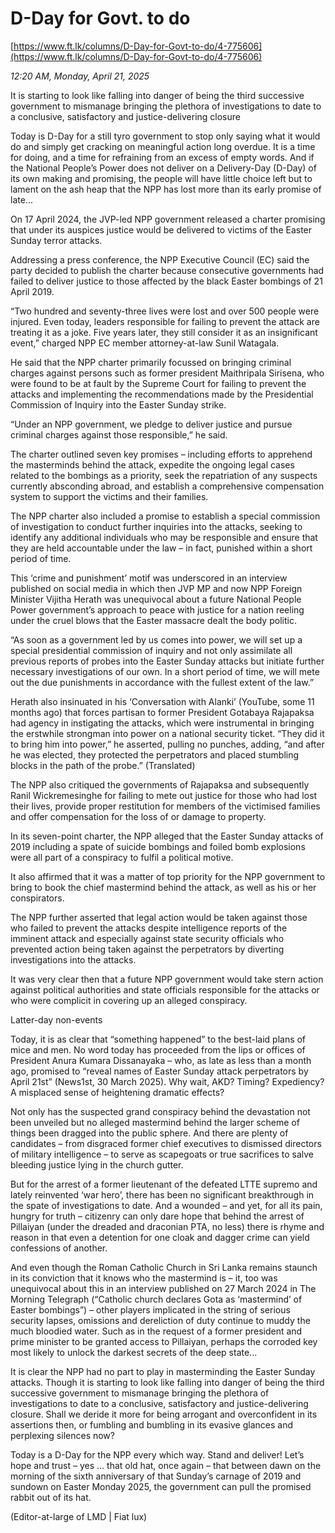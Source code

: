 # D-Day for Govt. to do

[https://www.ft.lk/columns/D-Day-for-Govt-to-do/4-775606](https://www.ft.lk/columns/D-Day-for-Govt-to-do/4-775606)

*12:20 AM, Monday, April 21, 2025*

It is starting to look like falling into danger of being the third successive government to mismanage bringing the plethora of investigations to date to a conclusive, satisfactory and justice-delivering closure

Today is D-Day for a still tyro government to stop only saying what it would do and simply get cracking on meaningful action long overdue. It is a time for doing, and a time for refraining from an excess of empty words. And if the National People’s Power does not deliver on a Delivery-Day (D-Day) of its own making and promising, the people will have little choice left but to lament on the ash heap that the NPP has lost more than its early promise of late...

On 17 April 2024, the JVP-led NPP government released a charter promising that under its auspices justice would be delivered to victims of the Easter Sunday terror attacks.

Addressing a press conference, the NPP Executive Council (EC) said the party decided to publish the charter because consecutive governments had failed to deliver justice to those affected by the black Easter bombings of 21 April 2019.

“Two hundred and seventy-three lives were lost and over 500 people were injured. Even today, leaders responsible for failing to prevent the attack are treating it as a joke. Five years later, they still consider it as an insignificant event,” charged NPP EC member attorney-at-law Sunil Watagala.

He said that the NPP charter primarily focussed on bringing criminal charges against persons such as former president Maithripala Sirisena, who were found to be at fault by the Supreme Court for failing to prevent the attacks and implementing the recommendations made by the Presidential Commission of Inquiry into the Easter Sunday strike.

“Under an NPP government, we pledge to deliver justice and pursue criminal charges against those responsible,” he said.

The charter outlined seven key promises – including efforts to apprehend the masterminds behind the attack, expedite the ongoing legal cases related to the bombings as a priority, seek the repatriation of any suspects currently absconding abroad, and establish a comprehensive compensation system to support the victims and their families.

The NPP charter also included a promise to establish a special commission of investigation to conduct further inquiries into the attacks, seeking to identify any additional individuals who may be responsible and ensure that they are held accountable under the law – in fact, punished within a short period of time.

This ‘crime and punishment’ motif was underscored in an interview published on social media in which then JVP MP and now NPP Foreign Minister Vijitha Herath was unequivocal about a future National People Power government’s approach to peace with justice for a nation reeling under the cruel blows that the Easter massacre dealt the body politic.

“As soon as a government led by us comes into power, we will set up a special presidential commission of inquiry and not only assimilate all previous reports of probes into the Easter Sunday attacks but initiate further necessary investigations of our own. In a short period of time, we will mete out the due punishments in accordance with the fullest extent of the law.”

Herath also insinuated in his ‘Conversation with Alanki’ (YouTube, some 11 months ago) that forces partisan to former President Gotabaya Rajapaksa had agency in instigating the attacks, which were instrumental in bringing the erstwhile strongman into power on a national security ticket. “They did it to bring him into power,” he asserted, pulling no punches, adding, “and after he was elected, they protected the perpetrators and placed stumbling blocks in the path of the probe.” (Translated)

The NPP also critiqued the governments of Rajapaksa and subsequently Ranil Wickremesinghe for failing to mete out justice for those who had lost their lives, provide proper restitution for members of the victimised families and offer compensation for the loss of or damage to property.

In its seven-point charter, the NPP alleged that the Easter Sunday attacks of 2019 including a spate of suicide bombings and foiled bomb explosions were all part of a conspiracy to fulfil a political motive.

It also affirmed that it was a matter of top priority for the NPP government to bring to book the chief mastermind behind the attack, as well as his or her conspirators.

The NPP further asserted that legal action would be taken against those who failed to prevent the attacks despite intelligence reports of the imminent attack and especially against state security officials who prevented action being taken against the perpetrators by diverting investigations into the attacks.

It was very clear then that a future NPP government would take stern action against political authorities and state officials responsible for the attacks or who were complicit in covering up an alleged conspiracy.

Latter-day non-events

Today, it is as clear that “something happened” to the best-laid plans of mice and men. No word today has proceeded from the lips or offices of President Anura Kumara Dissanayaka – who, as late as less than a month ago, promised to “reveal names of Easter Sunday attack perpetrators by April 21st” (News1st, 30 March 2025). Why wait, AKD? Timing? Expediency? A misplaced sense of heightening dramatic effects?

Not only has the suspected grand conspiracy behind the devastation not been unveiled but no alleged mastermind behind the larger scheme of things been dragged into the public sphere. And there are plenty of candidates – from disgraced former chief executives to dismissed directors of military intelligence – to serve as scapegoats or true sacrifices to salve bleeding justice lying in the church gutter.

But for the arrest of a former lieutenant of the defeated LTTE supremo and lately reinvented ‘war hero’, there has been no significant breakthrough in the spate of investigations to date. And a wounded – and yet, for all its pain, hungry for truth – citizenry can only dare hope that behind the arrest of Pillaiyan (under the dreaded and draconian PTA, no less) there is rhyme and reason in that even a detention for one cloak and dagger crime can yield confessions of another.

And even though the Roman Catholic Church in Sri Lanka remains staunch in its conviction that it knows who the mastermind is – it, too was unequivocal about this in an interview published on 27 March 2024 in The Morning Telegraph (“Catholic church declares Gota as ‘mastermind’ of Easter bombings”) – other players implicated in the string of serious security lapses, omissions and dereliction of duty continue to muddy the much bloodied water. Such as in the request of a former president and prime minister to be granted access to Pillaiyan, perhaps the corroded key most likely to unlock the darkest secrets of the deep state...

It is clear the NPP had no part to play in masterminding the Easter Sunday attacks. Though it is starting to look like falling into danger of being the third successive government to mismanage bringing the plethora of investigations to date to a conclusive, satisfactory and justice-delivering closure. Shall we deride it more for being arrogant and overconfident in its assertions then, or fumbling and bumbling in its evasive glances and perplexing silences now?

Today is a D-Day for the NPP every which way. Stand and deliver! Let’s hope and trust – yes ... that old hat, once again – that between dawn on the morning of the sixth anniversary of that Sunday’s carnage of 2019 and sundown on Easter Monday 2025, the government can pull the promised rabbit out of its hat.

(Editor-at-large of LMD | Fiat lux)

